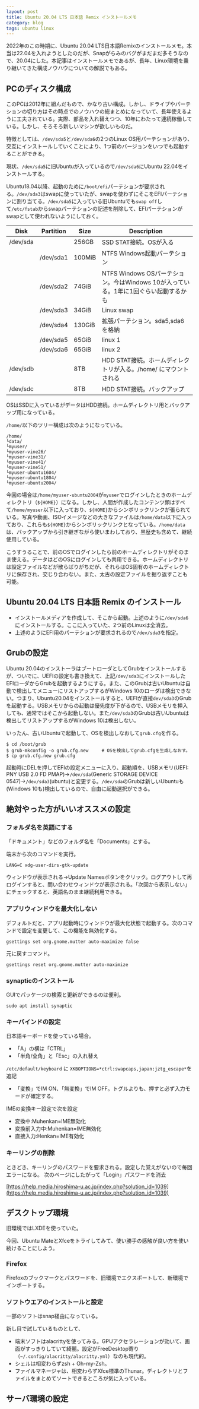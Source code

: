 ```yaml
---
layout: post
title: Ubuntu 20.04 LTS 日本語 Remix インストールメモ
category: blog
tags: ubuntu linux
---
```


2022年のこの時期に、Ubuntu 20.04 LTS日本語Remixのインストールメモ。本当は22.04を入れようとしたのだが、Snapがらみのバグがまだまだ多そうなので、20.04にした。本記事はインストールメモであるが、長年、Linux環境を乗り継いてきた構成ノウハウについての解説でもある。


## PCのディスク構成

このPCは2012年に組んだもので、かなり古い構成。しかし、ドライブやパーテションの切り方はその時点でのノウハウの総まとめになっていて、長年使えるように工夫されている。実際、部品を入れ替えつつ、10年にわたって連続稼働している。しかし、そろそろ新しいマシンが欲しいものだ。

特徴としては、`/dev/sda5`と`/dev/sda6`の2つのLinux OS用パーテションがあり、交互にインストールしていくことにより、1つ前のバージョンをいつでも起動することができる。

現状、`/dev/sda5`に旧Ubuntuが入っているので`/dev/sda6`にUbuntu 22.04をインストールする。

Ubuntu18.04以降、起動のために`/boot/efi`パーテションが要求される。`/dev/sda3`はswapに使っていたが、swapを使わずにそこをEFIパーテションに割り当てる。`/dev/sda5`に入っている旧Ubuntuでも`swap off`して`/etc/fstab`からswapパーテションの記述を削除して、EFIパーテションがswapとして使われないようにしておく。

|Disk    |Partition|Size  |Description                 |
|--------|---------|------|----------------------------|
|/dev/sda|         |256GB |SSD STAT接続。OSが入る      |
|        |/dev/sda1|100MiB|NTFS Windows起動パーテション|
|        |/dev/sda2|74GiB |NTFS Windows OSパーテション。今はWindows 10が入っている。1年に1回ぐらい起動するかも|
|        |/dev/sda3|34GiB |Linux swap                  |
|        |/dev/sda4|130GiB|拡張パーテション。sda5,sda6を格納|
|        |/dev/sda5| 65GiB| linux 1                    |
|        |/dev/sda6| 65GiB| linux 2                    |
|/dev/sdb|         |8TB   |HDD STAT接続。ホームディレクトリが入る。/home/ にマウントされる|
|/dev/sdc|         |8TB   |HDD STAT接続。バックアップ  |

OSはSSDに入っているがデータはHDD接続。ホームディレクトリ用とバックアップ用になっている。

`/home/`以下のツリー構成は次のようになっている。

```
/home/
└data/
└myuser/
└myuser-vine26/
└myuser-vine31/
└myuser-vine41/
└myuser-vine51/
└myuser-ubuntu1604/
└myuser-ubuntu1804/
└myuser-ubuntu2004/
```

今回の場合は`/home/myuser-ubuntu2004`が`myuser`でログインしたときのホームディレクトリ（`${HOME}`）になる。しかし、人間が作成したコンテンツ類はすべて`/home/myuser`以下に入っており、`${HOME}`からシンボリックリンクが張られている。写真や動画、ISOイメージなどの大きなファイルは`/home/data`以下に入っており、これらも`${HOME}`からシンボリックリンクとなっている。`/home/data`は、バックアップから引き継ぎながら使いまわしており、黒歴史も含めて、継続使用している。

こうすうることで、前のOSでログインしたら前のホームディレクトリがそのまま使える。データはどのOSにログインしても共用できる。ホームディレクトリは設定ファイルなどが散らばりがちだが、それらはOS固有のホームディレクトリに保存され、交じり合わない。また、太古の設定ファイルを掘り返すことも可能。

## Ubuntu 20.04 LTS 日本語 Remix のインストール

* インストールメディアを作成して、そこから起動。上述のように`/dev/sda6`にインストールする。ここに入っていた、2つ前のLinuxは全消去。
* 上述のようにEFI用のパーテションが要求されるので`/dev/sda3`を指定。

## Grubの設定

Ubuntu 20.04のインストーラはブートローダとしてGrubをインストールするが、ついでに、UEFIの設定も書き換えて、上記`/dev/sda3`にインストールしたEFIローダからGrubを起動するようにする。また、このGrubは古いUbuntuは自動で検出してメニューにリストアップするがWindows 10のローダは検出できない。つまり、Ubuntu20.04をインストールすると、UEFIが直接`dev/sda3`のGrubを起動する。USBメモリからの起動は優先度が下がるので、USBメモリを挿入しても、通常ではそこから起動しない。また`/dev/sda3`のGrubは古いUbuntuは検出してリストアップするがWindows 10は検出しない。

いったん、古いUbuntuで起動して、OSを検出しなおして`grub.cfg`を作る。

```
$ cd /boot/grub
$ grub-mkconfig -o grub.cfg.new     # OSを検出してgrub.cfgを生成しなおす。
$ cp grub.cfg.new grub.cfg
```

起動時にDELを押してEFIの設定メニューに入り、起動順を、USBメモリ(UEFI: PNY USB 2.0 FD PMAP)→`/dev/sda`(Generic STORAGE DEVICE 0547)→`/dev/sda3`(ubuntu)と変更する。`/dev/sda`のGrubは新しいUbuntuも(Windows 10も)検出しているので、自由に起動選択ができる。


## 絶対やった方がいいオススメの設定


### フォルダ名を英語にする

「ドキュメント」などのフォルダ名を「Documents」とする。

端末から次のコマンドを実行。
```
LANG=C xdg-user-dirs-gtk-update
```
ウィンドウが表示される→Update Namesボタンをクリック。ログアウトして再ログインすると、問い合わせウィンドウが表示される。「次回から表示しない」にチェックすると、英語名のまま継続利用できる。


### アプリウィンドウを最大化しない

デフォルトだと、アプリ起動時にウィンドウが最大化状態で起動する。次のコマンドで設定を変更して、この機能を無効化する。

```
gsettings set org.gnome.mutter auto-maximize false

```
元に戻すコマンド。
```
gsettings reset org.gnome.mutter auto-maximize
```

### synapticのインストール

GUIでパッケージの検索と更新ができるのは便利。

```
sudo apt install synaptic
```

### キーバインドの設定

日本語キーボードを使っている場合。

* 「A」の横は「CTRL」
* 「半角/全角」と「Esc」の入れ替え

`/etc/default/keyboard` に `XKBOPTIONS=*ctrl:swapcaps,japan:jztg_escape*`を追記

* 「変換」でIM ON、「無変換」でIM OFF。トグルよりも、押すと必ず入力モードが確定する。
 
IMEの変換キー設定で次を設定

* 変換中:Muhenkan=IME無効化
* 変換前入力中:Muhenkan=IME無効化
* 直接入力:Henkan=IME有効化


### キーリングの削除

ときどき、キーリングのパスワードを要求される。設定した覚えがないので毎回エラーになる。
次のページにしたがって「Login」パスワードを消去

[https://help.media.hiroshima-u.ac.jp/index.php?solution_id=1039](https://help.media.hiroshima-u.ac.jp/index.php?solution_id=1039)


## デスクトップ環境

旧環境ではLXDEを使っていた。

今回、Ubuntu MateとXfceをトライしてみて、使い勝手の感触が良い方を使い続けることにしよう。

### Firefox

Firefoxのブックマークとパスワードを、旧環境でエクスポートして、新環境でインポートする。


### ソフトウエアのインストールと設定

一部のソフトはsnap経由になっている。

新し目で試しているものとして、

* 端末ソフトはalacrittyを使ってみる。GPUアクセラレーションが効いて、画面がすっきりしていて綺麗。設定がFreeDesktop寄り（`~/.config/alacritty/alacritty.yml`）なのも現代的。
* シェルは相変わらずzsh + Oh-my-Zsh。
* ファイルマネージャは、相変わらずXfce標準のThunar。ディレクトリとファイルをまとめてソートできるところが気に入っている。


## サーバ環境の設定


